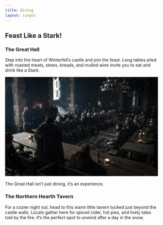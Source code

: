 ```yaml
---
title: Dining
layout: single
---
```


## Feast Like a Stark!

### The Great Hall

Step into the heart of Winterfell’s castle and join the feast. Long tables piled with roasted meats, stews, breads, and mulled wine invite you to eat and drink like a Stark. 

![The Great Hall](/assets/images/greathall.webp)

The Great Hall isn’t just dining, it’s an experience.

### The Northern Hearth Tavern

For a cozier night out, head to this warm little tavern tucked just beyond the castle walls. Locals gather here for spiced cider, hot pies, and lively tales told by the fire. It’s the perfect spot to unwind after a day in the snow.